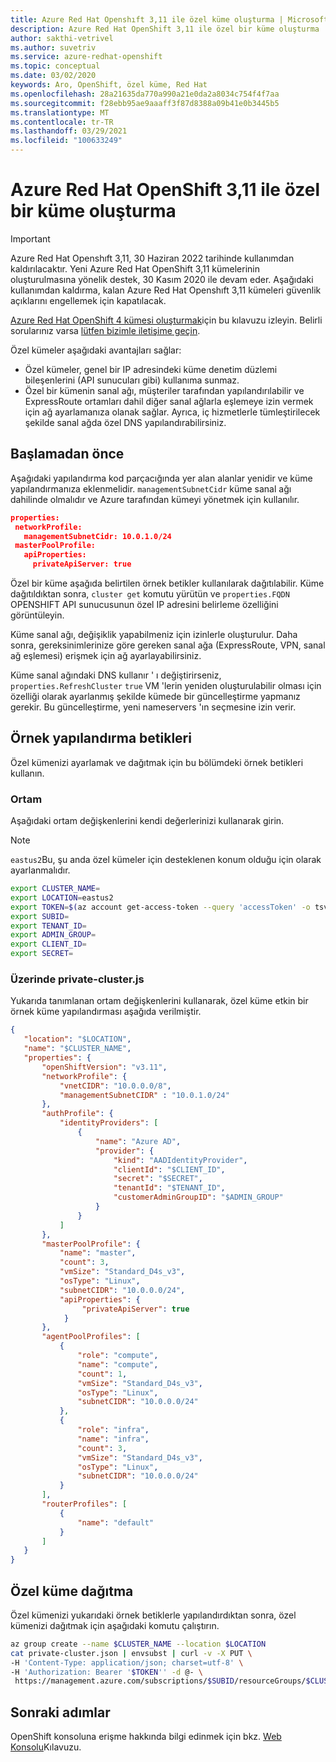 ```yaml
---
title: Azure Red Hat Openshıft 3,11 ile özel küme oluşturma | Microsoft Docs
description: Azure Red Hat OpenShift 3,11 ile özel bir küme oluşturma
author: sakthi-vetrivel
ms.author: suvetriv
ms.service: azure-redhat-openshift
ms.topic: conceptual
ms.date: 03/02/2020
keywords: Aro, OpenShift, özel küme, Red Hat
ms.openlocfilehash: 28a21635da770a990a21e0da2a8034c754f4f7aa
ms.sourcegitcommit: f28ebb95ae9aaaff3f87d8388a09b41e0b3445b5
ms.translationtype: MT
ms.contentlocale: tr-TR
ms.lasthandoff: 03/29/2021
ms.locfileid: "100633249"
---
```

# <a name="create-a-private-cluster-with-azure-red-hat-openshift-311"></a>Azure Red Hat OpenShift 3,11 ile özel bir küme oluşturma

> [!IMPORTANT]
> Azure Red Hat Openshıft 3,11, 30 Haziran 2022 tarihinde kullanımdan kaldırılacaktır. Yeni Azure Red Hat OpenShift 3,11 kümelerinin oluşturulmasına yönelik destek, 30 Kasım 2020 ile devam eder. Aşağıdaki kullanımdan kaldırma, kalan Azure Red Hat Openshıft 3,11 kümeleri güvenlik açıklarını engellemek için kapatılacak.
> 
> [Azure Red Hat OpenShift 4 kümesi oluşturmak](tutorial-create-cluster.md)için bu kılavuzu izleyin.
> Belirli sorularınız varsa [lütfen bizimle iletişime geçin](mailto:arofeedback@microsoft.com).

Özel kümeler aşağıdaki avantajları sağlar:

* Özel kümeler, genel bir IP adresindeki küme denetim düzlemi bileşenlerini (API sunucuları gibi) kullanıma sunmaz.
* Özel bir kümenin sanal ağı, müşteriler tarafından yapılandırılabilir ve ExpressRoute ortamları dahil diğer sanal ağlarla eşlemeye izin vermek için ağ ayarlamanıza olanak sağlar. Ayrıca, iç hizmetlerle tümleştirilecek şekilde sanal ağda özel DNS yapılandırabilirsiniz.

## <a name="before-you-begin"></a>Başlamadan önce

Aşağıdaki yapılandırma kod parçacığında yer alan alanlar yenidir ve küme yapılandırmanıza eklenmelidir. `managementSubnetCidr` küme sanal ağı dahilinde olmalıdır ve Azure tarafından kümeyi yönetmek için kullanılır.

```json
properties:
 networkProfile:
   managementSubnetCidr: 10.0.1.0/24
 masterPoolProfile:
   apiProperties:
     privateApiServer: true
```

Özel bir küme aşağıda belirtilen örnek betikler kullanılarak dağıtılabilir. Küme dağıtıldıktan sonra, `cluster get` komutu yürütün ve `properties.FQDN` OPENSHIFT API sunucusunun özel IP adresini belirleme özelliğini görüntüleyin.

Küme sanal ağı, değişiklik yapabilmeniz için izinlerle oluşturulur. Daha sonra, gereksinimlerinize göre gereken sanal ağa (ExpressRoute, VPN, sanal ağ eşlemesi) erişmek için ağ ayarlayabilirsiniz.

Küme sanal ağındaki DNS kullanır ' ı değiştirirseniz, `properties.RefreshCluster` `true` VM 'lerin yeniden oluşturulabilir olması için özelliği olarak ayarlanmış şekilde kümede bir güncelleştirme yapmanız gerekir. Bu güncelleştirme, yeni nameservers 'ın seçmesine izin verir.

## <a name="sample-configuration-scripts"></a>Örnek yapılandırma betikleri

Özel kümenizi ayarlamak ve dağıtmak için bu bölümdeki örnek betikleri kullanın.

### <a name="environment"></a>Ortam

Aşağıdaki ortam değişkenlerini kendi değerlerinizi kullanarak girin.

> [!NOTE]
> `eastus2`Bu, şu anda özel kümeler için desteklenen konum olduğu için olarak ayarlanmalıdır.

``` bash
export CLUSTER_NAME=
export LOCATION=eastus2
export TOKEN=$(az account get-access-token --query 'accessToken' -o tsv)
export SUBID=
export TENANT_ID=
export ADMIN_GROUP=
export CLIENT_ID=
export SECRET=
```

### <a name="private-clusterjson"></a>Üzerinde private-cluster.js

Yukarıda tanımlanan ortam değişkenlerini kullanarak, özel küme etkin bir örnek küme yapılandırması aşağıda verilmiştir.

```json
{
   "location": "$LOCATION",
   "name": "$CLUSTER_NAME",
   "properties": {
       "openShiftVersion": "v3.11",
       "networkProfile": {
           "vnetCIDR": "10.0.0.0/8",
           "managementSubnetCIDR" : "10.0.1.0/24"
       },
       "authProfile": {
           "identityProviders": [
               {
                   "name": "Azure AD",
                   "provider": {
                       "kind": "AADIdentityProvider",
                       "clientId": "$CLIENT_ID",
                       "secret": "$SECRET",
                       "tenantId": "$TENANT_ID",
                       "customerAdminGroupID": "$ADMIN_GROUP"
                   }
               }
           ]
       },
       "masterPoolProfile": {
           "name": "master",
           "count": 3,
           "vmSize": "Standard_D4s_v3",
           "osType": "Linux",
           "subnetCIDR": "10.0.0.0/24",
           "apiProperties": {
                "privateApiServer": true
            }
       },
       "agentPoolProfiles": [
           {
               "role": "compute",
               "name": "compute",
               "count": 1,
               "vmSize": "Standard_D4s_v3",
               "osType": "Linux",
               "subnetCIDR": "10.0.0.0/24"
           },
           {
               "role": "infra",
               "name": "infra",
               "count": 3,
               "vmSize": "Standard_D4s_v3",
               "osType": "Linux",
               "subnetCIDR": "10.0.0.0/24"
           }
       ],
       "routerProfiles": [
           {
               "name": "default"
           }
       ]
   }
}
```

## <a name="deploy-a-private-cluster"></a>Özel küme dağıtma

Özel kümenizi yukarıdaki örnek betiklerle yapılandırdıktan sonra, özel kümenizi dağıtmak için aşağıdaki komutu çalıştırın.

``` bash
az group create --name $CLUSTER_NAME --location $LOCATION
cat private-cluster.json | envsubst | curl -v -X PUT \
-H 'Content-Type: application/json; charset=utf-8' \
-H 'Authorization: Bearer '$TOKEN'' -d @- \
 https://management.azure.com/subscriptions/$SUBID/resourceGroups/$CLUSTER_NAME/providers/Microsoft.ContainerService/openShiftManagedClusters/$CLUSTER_NAME?api-version=2019-10-27-preview
```

## <a name="next-steps"></a>Sonraki adımlar

OpenShift konsoluna erişme hakkında bilgi edinmek için bkz. [Web Konsolu](https://docs.openshift.com/container-platform/3.11/getting_started/developers_console.html)Kılavuzu.
